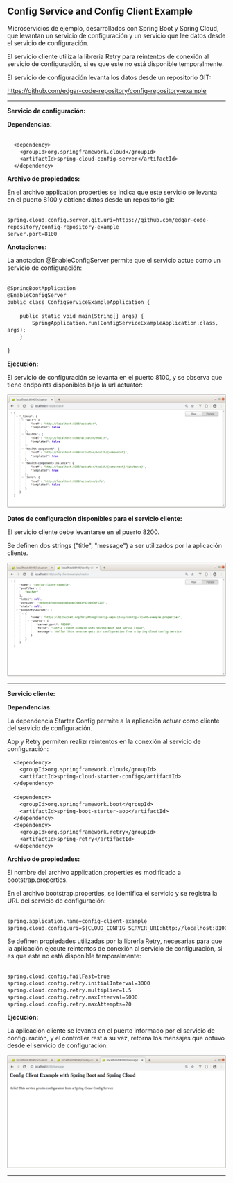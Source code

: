 Config Service and Config Client Example
--------------------------------------------------------------------------------------------------------------------

Microservicios de ejemplo, desarrollados con Spring Boot y Spring Cloud, que levantan un servicio de configuración 
y un servicio que lee datos desde el servicio de configuración.

El servicio cliente utiliza la libreria Retry para reintentos de conexión
al servicio de configuración, si es que este no está disponible temporalmente.

El servicio de configuración levanta los datos desde un repositorio GIT:

https://github.com/edgar-code-repository/config-repository-example


--------------------------------------------------------------------------------------------------------------------

**Servicio de configuración:**

**Dependencias:**

```

  <dependency>
    <groupId>org.springframework.cloud</groupId>
    <artifactId>spring-cloud-config-server</artifactId>
  </dependency>

```

**Archivo de propiedades:**

En el archivo application.properties se indica que este servicio se levanta en el puerto 8100 y obtiene datos 
desde un repositorio git:

```

spring.cloud.config.server.git.uri=https://github.com/edgar-code-repository/config-repository-example
server.port=8100

```

**Anotaciones:**

La anotacion @EnableConfigServer permite que el servicio actue como un servicio de configuración:

```

@SpringBootApplication
@EnableConfigServer
public class ConfigServiceExampleApplication {

	public static void main(String[] args) {
		SpringApplication.run(ConfigServiceExampleApplication.class, args);
	}

}

```

**Ejecución:**

El servicio de configuración se levanta en el puerto 8100, y se observa que tiene endpoints disponibles bajo la url actuator:

![Screenshot Actuator](screenshots/spring-cloud-config-actuator.png)


**Datos de configuración disponibles para el servicio cliente:**

El servicio cliente debe levantarse en el puerto 8200.

Se definen dos strings ("title", "message") a ser utilizados por la aplicación cliente.

![Screenshot Configuration](screenshots/config-service-configuration.png)

--------------------------------------------------------------------------------------------------------------------

**Servicio cliente:**

**Dependencias:**

La dependencia Starter Config permite a la aplicación actuar como cliente del servicio de configuración. 

Aop y Retry permiten realizr reintentos en la conexión al servicio de configuración:

```
  <dependency>
    <groupId>org.springframework.cloud</groupId>
    <artifactId>spring-cloud-starter-config</artifactId>
  </dependency>

  <dependency>
    <groupId>org.springframework.boot</groupId>
    <artifactId>spring-boot-starter-aop</artifactId>
  </dependency>
  <dependency>
    <groupId>org.springframework.retry</groupId>
    <artifactId>spring-retry</artifactId>
  </dependency>  

```

**Archivo de propiedades:**

El nombre del archivo application.properties es modificado a bootstrap.properties.

En el archivo bootstrap.properties, se identifica el servicio y se registra la URL 
del servicio de configuración:

```

spring.application.name=config-client-example
spring.cloud.config.uri=${CLOUD_CONFIG_SERVER_URI:http://localhost:8100}

```

Se definen propiedades utilizadas por la librería Retry, necesarias para que la aplicación 
ejecute reintentos de conexión al servicio de configuración, si es que este no 
está disponible temporalmente:

```

spring.cloud.config.failFast=true
spring.cloud.config.retry.initialInterval=3000
spring.cloud.config.retry.multiplier=1.5
spring.cloud.config.retry.maxInterval=5000
spring.cloud.config.retry.maxAttempts=20

```

**Ejecución:**

La aplicación cliente se levanta en el puerto informado por el servicio de configuración, y el controller rest
a su vez, retorna los mensajes que obtuvo desde el servicio de configuración:

![Screenshot Properties](screenshots/config-client-service.png)


--------------------------------------------------------------------------------------------------------------------


